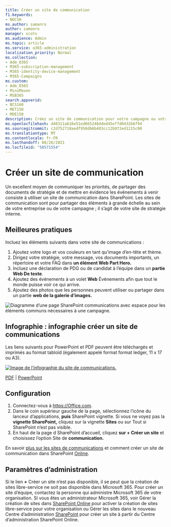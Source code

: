 ```yaml
---
title: Créer un site de communication
f1.keywords:
- NOCSH
ms.author: samanro
author: samanro
manager: scotv
ms.audience: Admin
ms.topic: article
ms.service: o365-administration
localization_priority: Normal
ms.collection:
- Adm_O365
- M365-subscription-management
- M365-identity-device-management
- M365-Campaigns
ms.custom:
- Adm_O365
- MiniMaven
- MSB365
search.appverid:
- BCS160
- MET150
- MOE150
description: Créez un site de communication pour votre campagne ou votre entreprise.
ms.openlocfilehash: d40311a616e51ed665248dded45ef7d0432b6f94
ms.sourcegitcommit: c2d752718aedf958db6b403cc12b972ed1215c00
ms.translationtype: MT
ms.contentlocale: fr-FR
ms.lasthandoff: 08/26/2021
ms.locfileid: "58571554"
---
```

# <a name="create-a-communications-site"></a>Créer un site de communication

Un excellent moyen de communiquer les priorités, de partager des documents de stratégie et de mettre en évidence les événements à venir consiste à utiliser un site de communication dans SharePoint. Les sites de communication sont pour partager des éléments à grande échelle au sein de votre entreprise ou de votre campagne ; il s’agit de votre site de stratégie interne.

## <a name="best-practices"></a>Meilleures pratiques

Incluez les éléments suivants dans votre site de communications :

1. Ajoutez votre logo et vos couleurs en tant qu’image d’en-tête et thème.
2. Dirigez votre stratégie, votre message, vos documents importants, un répertoire et votre FAQ dans **un élément Web Part Hero.**
3. Incluez une déclaration de PDG ou de candidat à l’équipe dans un **partie Web De texte**.
4. Ajoutez des événements à un volet **Web** Événements afin que tout le monde puisse voir ce qui arrive.
5. Ajoutez des photos que les personnes peuvent utiliser ou partager dans un partie **web de la galerie d’images.**

![Diagramme d’une page SharePoint communications avec espace pour les éléments communs nécessaires à une campagne.](../media/m365-democracy-comms-site.png)

## <a name="infographic-create-a-communications-site-infographic"></a>Infographie : infographie créer un site de communications

Les liens suivants pour PowerPoint et PDF peuvent être téléchargés et imprimés au format tabloïd (également appelé format format ledger, 11 x 17 ou A3).

[![Image de l’infographie du site de communications.](../media/M365-Campaigns-CreateCommunicationSite-358-201.png)](downloads/M365CampaignsCreateCommunicationSite.pdf)

[PDF](downloads/M365CampaignsCreateCommunicationSite.pdf)  |  [PowerPoint](downloads/M365CampaignsCreateCommunicationSite.pptx)

## <a name="set-it-up"></a>Configuration

1. Connectez-vous à https://Office.com.
2. Dans le coin supérieur gauche de la page, sélectionnez l’icône du lanceur d’applications, **puis** SharePoint vignette. Si vous ne voyez pas la **vignette SharePoint,** cliquez  sur la vignette **Sites** ou sur Tout si SharePoint n’est pas visible.
3. En haut de la page d SharePoint d’accueil, cliquez **sur + Créer un site** et choisissez l’option Site de **communication.**

En savoir [plus sur les sites de communications](https://support.office.com/article/What-is-a-SharePoint-communication-site-94A33429-E580-45C3-A090-5512A8070732) et comment créer un site de communication dans SharePoint [Online](https://support.microsoft.com/en-us/office/create-a-communication-site-in-sharepoint-online-7fb44b20-a72f-4d2c-9173-fc8f59ba50eb).

## <a name="admin-settings"></a>Paramètres d’administration

Si le lien **+** Créer un site n’est pas disponible, il se peut que la création de sites libre-service ne soit pas disponible dans Microsoft 365. Pour créer un site d’équipe, contactez la personne qui administre Microsoft 365 de votre organisation. Si vous êtes un administrateur Microsoft 365, voir Gérer la création de sites dans [SharePoint Online](/sharepoint/manage-site-creation) pour activer la création de sites libre-service pour votre organisation ou Gérer les sites dans le nouveau Centre d’administration [SharePoint](/sharepoint/manage-sites-in-new-admin-center) pour créer un site à partir du Centre d’administration SharePoint Online.